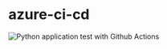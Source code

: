 # azure-ci-cd
![Python application test with Github Actions](https://github.com/sharawy/azure-ci-cd/workflows/Python%20application%20test%20with%20Github%20Actions/badge.svg)

